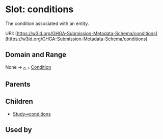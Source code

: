 
# Slot: conditions


The condition associated with an entity.

URI: [https://w3id.org/GHGA-Submission-Metadata-Schema/conditions](https://w3id.org/GHGA-Submission-Metadata-Schema/conditions)


## Domain and Range

None &#8594;  <sub>0..\*</sub> [Condition](Condition.md)

## Parents


## Children

 *  [Study➞conditions](Study_conditions.md)

## Used by

